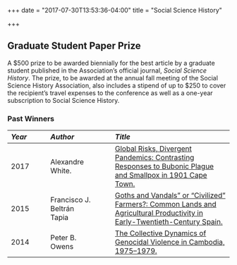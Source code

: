 +++
date = "2017-07-30T13:53:36-04:00"
title = "Social Science History"

+++

## Graduate Student Paper Prize  

A $500 prize to be awarded biennially for the best article by a graduate student published in the Association’s official journal, *Social Science History*.  The prize, to be awarded at the annual fall meeting of the Social Science History Association, also includes a stipend of up to $250 to cover the recipient’s travel expenses to the conference as well as a one-year subscription to Social Science History.  

### Past Winners

*Year* | &emsp; | *Author* | &emsp; | *Title*
:--- | --- | :--- | --- | :---
2017 | | Alexandre White. | | [Global Risks, Divergent Pandemics: Contrasting Responses to Bubonic Plague and Smallpox in 1901 Cape Town.](https://doi.org/10.1017/ssh.2017.41)
2015 | | Francisco J. Beltrán Tapia | | [Goths and Vandals” or “Civilized” Farmers?: Common Lands and Agricultural Productivity in Early-Twentieth-Century Spain.](https://doi.org/10.1017/ssh.2015.52)
2014 | | Peter B. Owens | | [The Collective Dynamics of Genocidal Violence in Cambodia, 1975–1979.](https://doi.org/10.1017/ssh.2015.19)

